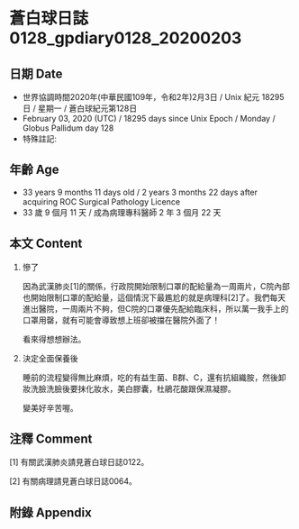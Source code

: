 [_metadata_:encoding]: - "utf-8"
[_metadata_:fileformat]: - "markdown"
[_metadata_:MIME_type]: - "text/plain"
[_metadata_:markdown_version]: - "commonmark version 0.29"
[_metadata_:markdown_spec]: - "https://spec.commonmark.org/0.29/"

# 蒼白球日誌0128_gpdiary0128_20200203 #

## 日期 Date ##

* 世界協調時間2020年(中華民國109年，令和2年)2月3日 / Unix 紀元 18295 日 / 星期一 / 蒼白球紀元第128日
* February 03, 2020 (UTC) / 18295 days since Unix Epoch / Monday / Globus Pallidum day 128
* 特殊註記:

## 年齡 Age ##

* 33 years 9 months 11 days old / 2 years 3 months 22 days after acquiring ROC Surgical Pathology Licence
* 33 歲 9 個月 11 天 / 成為病理專科醫師 2 年 3 個月 22 天

## 本文 Content ##

1. 慘了

    因為武漢肺炎[1]的關係，行政院開始限制口罩的配給量為一周兩片，C院內部也開始限制口罩的配給量，這個情況下最尷尬的就是病理科[2]了。我們每天進出醫院，一周兩片不夠，但C院的口罩優先配給臨床科，所以萬一我手上的口罩用罄，就有可能會導致想上班卻被擋在醫院外面了！

    看來得想想辦法。

2. 決定全面保養後

    睡前的流程變得無比麻煩，吃的有益生菌、B群、C，還有抗組織胺，然後卸妝洗臉洗臉後要抹化妝水，美白膠囊，杜鵑花酸跟保濕凝膠。

    變美好辛苦喔。


## 注釋 Comment ##

[1] 有關武漢肺炎請見蒼白球日誌0122。

[2] 有關病理請見蒼白球日誌0064。

## 附錄 Appendix ##

